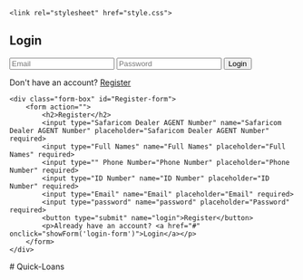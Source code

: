 <!DOCTYPE html>
<html lang="en">

<head>
    <meta charset="UTF-8">
    <meta name="viewport" content="width=device-width, initial-scale=1.0">

    <link rel="stylesheet" href="style.css">
</head>

<body>

<div class="container">
    <div class="form-box active" id="login-form">
        <form action="">
            <h2>Login</h2>
            <input type="email" name="email" placeholder="Email" required>
            <input type="password" name="password" placeholder="Password" required>
            <button type="submit" name="login">Login</button>
            <p>Don't have an account? <a href="#" onclick="showForm('Register-form')">Register</a></p>
        </form>
    </div>
    
    <div class="form-box" id="Register-form">
        <form action="">
            <h2>Register</h2>
            <input type="Safaricom Dealer AGENT Number" name="Safaricom Dealer AGENT Number" placeholder="Safaricom Dealer AGENT Number" required> 
            <input type="Full Names" name="Full Names" placeholder="Full Names" required>
            <input type="" Phone Number="Phone Number" placeholder="Phone Number" required>
            <input type="ID Number" name="ID Number" placeholder="ID Number" required>
            <input type="Email" name="Email" placeholder="Email" required>
            <input type="password" name="password" placeholder="Password" required>
            <button type="submit" name="login">Register</button>
            <p>Already have an account? <a href="#" onclick="showForm('login-form')">Login</a></p>
        </form>
    </div>
</div>

<script src="script.js"></script>
</body>

</html># Quick-Loans
